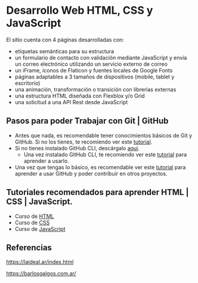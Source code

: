 # Desarrollo Web HTML, CSS y JavaScript
El sitio cuenta con 4 páginas desarrolladas con:
- etiquetas semánticas para su estructura
- un formulario de contacto con validación mediante JavaScript y envía un correo electrónico utilizando un servicio externo de correo
- un iFrame, íconos de Flaticon y fuentes locales de Google Fonts
- páginas adaptables a 3 tamaños de dispositivos (mobile, tablet y escritorio)
- una animación, transformación o transición con librerías externas
- una estructura HTML diseñada con Flexblox y/o Grid
- una solicitud a una API Rest desde JavaScript

## Pasos para poder Trabajar con Git | GitHub

- Antes que nada, es recomendable tener conocimientos básicos de Git y GitHub. Si no los tienes, te recomiendo ver este [tutorial](https://www.youtube.com/watch?v=VdGzPZ31ts8).
- Si no tienes instalado GitHub CLI, descárgalo [aquí](https://cli.github.com/).
    - Una vez instalado GitHub CLI, te recomiendo ver este [tutorial](https://www.youtube.com/watch?v=oZRFOkLUZdk) para aprender a usarlo.
- Una vez que tengas lo básico, es recomendable ver este [tutorial](https://www.youtube.com/watch?v=niPExbK8lSw) para aprender a usar GitHub y poder contribuir en otros proyectos.
    
## Tutoriales recomendados para aprender HTML | CSS | JavaScript.

- Curso de [HTML](https://www.youtube.com/watch?v=3nYLTiY5skU)
- Curso de [CSS](https://www.youtube.com/watch?v=hrxjBqZWsb0)
- Curso de [JavaScript](https://www.youtube.com/watch?v=QoC4RxNIs5M)

## Referencias

https://laideal.ar/index.html

https://barlosgalgos.com.ar/
